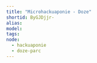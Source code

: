 ```yaml
---
title: "Microhackuaponie - Doze"
shortid: ByGJDjjr-
alias:
model:
tags:
node: 
  - hackuaponie
  - doze-parc
---
```

